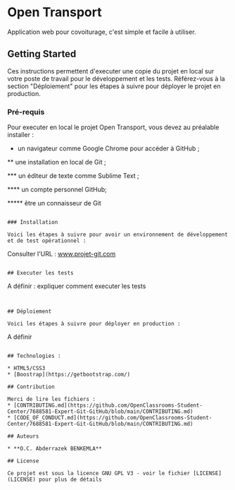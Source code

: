 # Open Transport

Application web pour covoiturage, c'est simple et facile à utiliser. 

## Getting Started

Ces instructions permettent d'executer une copie du projet en local sur votre poste de travail pour le développement et les tests. Référez-vous à la section "Déploiement" pour les étapes à suivre pour déployer le projet en production.

### Pré-requis

Pour executer en local le projet Open Transport, vous devez au préalable installer :

* un navigateur comme Google Chrome pour accéder à GitHub ;
  
** une installation en local de Git ;
  
*** un éditeur de texte comme Sublime Text ;
  
**** un compte personnel GitHub;

***** être un connaisseur de Git
```

### Installation

Voici les étapes à suivre pour avoir un environnement de développement et de test opérationnel :

```
Consulter l'URL : www.projet-git.com
```

## Executer les tests

```
A définir : expliquer comment executer les tests
```


## Déploiement

Voici les étapes à suivre pour déployer en production :

```
A définir
```

## Technologies :

* HTML5/CSS3
* [Boostrap](https://getbootstrap.com/)

## Contribution

Merci de lire les fichiers :
* [CONTRIBUTING.md](https://github.com/OpenClassrooms-Student-Center/7688581-Expert-Git-GitHub/blob/main/CONTRIBUTING.md)
* [CODE_OF_CONDUCT.md](https://github.com/OpenClassrooms-Student-Center/7688581-Expert-Git-GitHub/blob/main/CONTRIBUTING.md) 

## Auteurs

* **O.C. Abderrazek BENKEMLA**

## License

Ce projet est sous la licence GNU GPL V3 - voir le fichier [LICENSE](LICENSE) pour plus de détails
